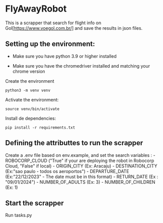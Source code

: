 # FlyAwayRobot

This is a scrapper that search for flight info on Gol[https://www.voegol.com.br/] and save the results in json files.

## Setting up the environment:

 - Make sure you have python 3.9 or higher installed

 - Make sure you have the chromedriver installed and matching your chrome version

Create the environment
```
python3 -m venv venv
```
Activate the environment:
```
source venv/bin/activate
```
Install de dependencies:
```
pip install -r requirements.txt
```
## Defining the attributtes to run the scrapper
Create a .env file based on env.example, and set the search variables :
    - ROBOCORP_CLOUD      ("True" if your are deploying the robot in Robocorp Cloud, "False" if local)
    - ORIGIN_CITY         (Ex: Aracaju)
    - DESTINATION_CITY    (Ex:"sao paulo - todos os aeroportos")
    - DEPARTURE_DATE      (Ex:"22/12/2023" - The date must be in this format)
    - RETURN_DATE         (Ex : "09/01/2024")
    - NUMBER_OF_ADULTS    (Ex: 3)
    - NUMBER_OF_CHILDREN  (Ex: 1)

## Start the scrapper
Run tasks.py
